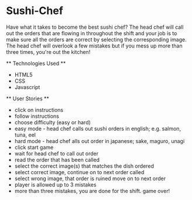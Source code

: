 # Sushi-Chef

Have what it takes to become the best sushi chef?
The head chef will call out the orders that are flowing in throughout the shift and your job is to make sure all the orders are correct by selecting the corresponding image. The head chef will overlook a few mistakes but if you mess up more than three times, you're out the kitchen!

** Technologies Used ** 

- HTML5
- CSS
- Javascript

** User Stories ** 

- click on instructions
- follow instructions
- choose difficulty (easy or hard)
- easy mode - head chef calls out sushi orders in english; e.g. salmon, tuna, eel
- hard mode - head chef alls out order in japanese; sake, maguro, unagi
- click start game
- wait for head chef to call out order
- read the order that has been called
- select the correct image(s) that matches the dish ordered
- select correct image, continue on to next order called
- select wrong image, that order is ruined move on to next order
- player is allowed up to 3 mistakes
- more than three mistakes, you are done for the shift. game over!